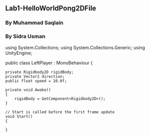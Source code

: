 
## Lab1-HelloWorldPong2DFile
### By Muhammad Saqlain
### By Sidra Usman

using System.Collections;
using System.Collections.Generic;
using UnityEngine;

public class LeftPlayer : MonoBehaviour
{

    private Rigidbody2D rigidBody;
    private Vector2 direction;
    public float speed = 10.0f;

    private void Awake()
    {
        rigidBody = GetComponent<Rigidbody2D>();
    }

    // Start is called before the first frame update
    void Start()
    {
        
    }
